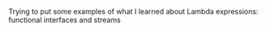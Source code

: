 Trying to put some examples of what I learned about Lambda expressions: functional interfaces and streams